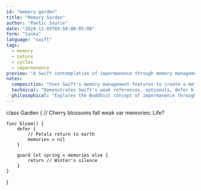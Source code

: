 ```yaml
---
id: "memory-garden"
title: "Memory Garden"
author: "Poetic Source"
date: "2024-11-03T03:50:00-05:00"
form: "tanka"
language: "swift"
tags: 
  - memory
  - nature
  - cycles
  - impermanence
preview: "A Swift contemplation of impermanence through memory management"
notes:
  composition: "Uses Swift's memory management features to create a metaphor for the cycle of seasons. The spacing and comments are arranged to emphasize the temporal flow of the garden metaphor."
  technical: "Demonstrates Swift's weak references, optionals, defer blocks, and guard statements. The generic type parameter represents the universality of the lifecycle pattern."
  philosophical: "Explores the Buddhist concept of impermanence through the lens of memory management and seasonal changes. The weak reference serves as a metaphor for the transient nature of existence."
---
```

class Garden<Life> {
    // Cherry blossoms fall
    weak var memories: Life?
    
    func bloom() {
        defer { 
            // Petals return to earth
            memories = nil 
        }
        
        guard let spring = memories else {
            return // Winter's silence
        }
    }
}